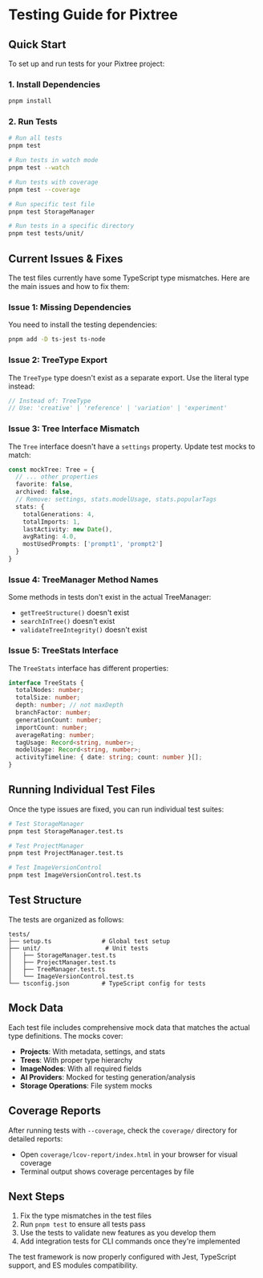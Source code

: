 # Testing Guide for Pixtree

## Quick Start

To set up and run tests for your Pixtree project:

### 1. Install Dependencies
```bash
pnpm install
```

### 2. Run Tests
```bash
# Run all tests
pnpm test

# Run tests in watch mode
pnpm test --watch

# Run tests with coverage
pnpm test --coverage

# Run specific test file
pnpm test StorageManager

# Run tests in a specific directory
pnpm test tests/unit/
```

## Current Issues & Fixes

The test files currently have some TypeScript type mismatches. Here are the main issues and how to fix them:

### Issue 1: Missing Dependencies
You need to install the testing dependencies:
```bash
pnpm add -D ts-jest ts-node
```

### Issue 2: TreeType Export
The `TreeType` type doesn't exist as a separate export. Use the literal type instead:
```typescript
// Instead of: TreeType
// Use: 'creative' | 'reference' | 'variation' | 'experiment'
```

### Issue 3: Tree Interface Mismatch
The `Tree` interface doesn't have a `settings` property. Update test mocks to match:
```typescript
const mockTree: Tree = {
  // ... other properties
  favorite: false,
  archived: false,
  // Remove: settings, stats.modelUsage, stats.popularTags
  stats: {
    totalGenerations: 4,
    totalImports: 1,
    lastActivity: new Date(),
    avgRating: 4.0,
    mostUsedPrompts: ['prompt1', 'prompt2']
  }
}
```

### Issue 4: TreeManager Method Names
Some methods in tests don't exist in the actual TreeManager:
- `getTreeStructure()` doesn't exist
- `searchInTree()` doesn't exist  
- `validateTreeIntegrity()` doesn't exist

### Issue 5: TreeStats Interface
The `TreeStats` interface has different properties:
```typescript
interface TreeStats {
  totalNodes: number;
  totalSize: number;
  depth: number; // not maxDepth
  branchFactor: number;
  generationCount: number;
  importCount: number;
  averageRating: number;
  tagUsage: Record<string, number>;
  modelUsage: Record<string, number>;
  activityTimeline: { date: string; count: number }[];
}
```

## Running Individual Test Files

Once the type issues are fixed, you can run individual test suites:

```bash
# Test StorageManager
pnpm test StorageManager.test.ts

# Test ProjectManager  
pnpm test ProjectManager.test.ts

# Test ImageVersionControl
pnpm test ImageVersionControl.test.ts
```

## Test Structure

The tests are organized as follows:
```
tests/
├── setup.ts              # Global test setup
├── unit/                  # Unit tests
│   ├── StorageManager.test.ts
│   ├── ProjectManager.test.ts  
│   ├── TreeManager.test.ts
│   └── ImageVersionControl.test.ts
└── tsconfig.json         # TypeScript config for tests
```

## Mock Data

Each test file includes comprehensive mock data that matches the actual type definitions. The mocks cover:

- **Projects**: With metadata, settings, and stats
- **Trees**: With proper type hierarchy
- **ImageNodes**: With all required fields
- **AI Providers**: Mocked for testing generation/analysis
- **Storage Operations**: File system mocks

## Coverage Reports

After running tests with `--coverage`, check the `coverage/` directory for detailed reports:
- Open `coverage/lcov-report/index.html` in your browser for visual coverage
- Terminal output shows coverage percentages by file

## Next Steps

1. Fix the type mismatches in the test files
2. Run `pnpm test` to ensure all tests pass
3. Use the tests to validate new features as you develop them
4. Add integration tests for CLI commands once they're implemented

The test framework is now properly configured with Jest, TypeScript support, and ES modules compatibility.